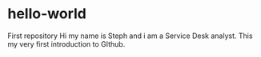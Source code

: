 # hello-world
First repository
Hi my name is Steph and i am a Service Desk analyst.  This my very first introduction to GIthub.

